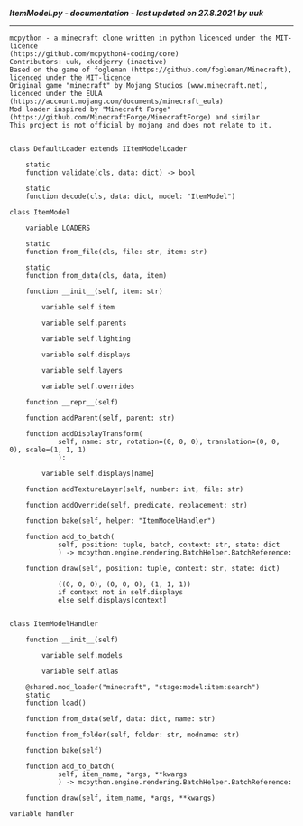 ***ItemModel.py - documentation - last updated on 27.8.2021 by uuk***
___

    mcpython - a minecraft clone written in python licenced under the MIT-licence 
    (https://github.com/mcpython4-coding/core)
    Contributors: uuk, xkcdjerry (inactive)
    Based on the game of fogleman (https://github.com/fogleman/Minecraft), licenced under the MIT-licence
    Original game "minecraft" by Mojang Studios (www.minecraft.net), licenced under the EULA
    (https://account.mojang.com/documents/minecraft_eula)
    Mod loader inspired by "Minecraft Forge" (https://github.com/MinecraftForge/MinecraftForge) and similar
    This project is not official by mojang and does not relate to it.


    class DefaultLoader extends IItemModelLoader

        static
        function validate(cls, data: dict) -> bool

        static
        function decode(cls, data: dict, model: "ItemModel")

    class ItemModel

        variable LOADERS

        static
        function from_file(cls, file: str, item: str)

        static
        function from_data(cls, data, item)

        function __init__(self, item: str)

            variable self.item

            variable self.parents

            variable self.lighting

            variable self.displays

            variable self.layers

            variable self.overrides

        function __repr__(self)

        function addParent(self, parent: str)

        function addDisplayTransform(
                self, name: str, rotation=(0, 0, 0), translation=(0, 0, 0), scale=(1, 1, 1)
                ):

            variable self.displays[name]

        function addTextureLayer(self, number: int, file: str)

        function addOverride(self, predicate, replacement: str)

        function bake(self, helper: "ItemModelHandler")

        function add_to_batch(
                self, position: tuple, batch, context: str, state: dict
                ) -> mcpython.engine.rendering.BatchHelper.BatchReference:

        function draw(self, position: tuple, context: str, state: dict)
            
                ((0, 0, 0), (0, 0, 0), (1, 1, 1))
                if context not in self.displays
                else self.displays[context]


    class ItemModelHandler

        function __init__(self)

            variable self.models

            variable self.atlas

        @shared.mod_loader("minecraft", "stage:model:item:search")
        static
        function load()

        function from_data(self, data: dict, name: str)

        function from_folder(self, folder: str, modname: str)

        function bake(self)

        function add_to_batch(
                self, item_name, *args, **kwargs
                ) -> mcpython.engine.rendering.BatchHelper.BatchReference:

        function draw(self, item_name, *args, **kwargs)

    variable handler